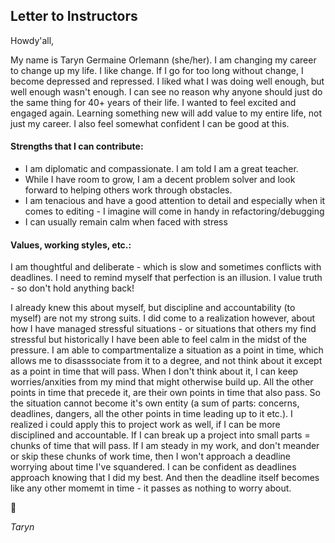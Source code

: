 ## Letter to Instructors

Howdy'all,

My name is Taryn Germaine Orlemann (she/her). I am changing my career to change up my life. I like change. If I go for too long without change, I become depressed and repressed. I liked what I was doing well enough, but well enough wasn't enough. I can see no reason why anyone should just do the same thing for 40+ years of their life. I wanted to feel excited and engaged again. Learning something new will add value to my entire life, not just my career. I also feel somewhat confident I can be good at this. 

#### Strengths that I can contribute:
- I am diplomatic and compassionate. I am told I am a great teacher.
- While I have room to grow, I am a decent problem solver and look forward to helping others work through obstacles.
- I am tenacious and have a good attention to detail and especially when it comes to editing - I imagine will come in handy in refactoring/debugging
- I can usually remain calm when faced with stress

#### Values, working styles, etc.:
I am thoughtful and deliberate - which is slow and sometimes conflicts with deadlines. I need to remind myself that perfection is an illusion. I value truth - so don't hold anything back! 



I already knew this about myself, but discipline and accountability (to myself) are not my strong suits. I did come to a realization however, about how I have managed stressful situations - or situations that others my find stressful but historically I have been able to feel calm in the midst of the pressure. I am able to compartmentalize a situation as a point in time, which allows me to disasssociate from it to a degree, and not think about it except as a point in time that will pass. When I don't think about it, I can keep worries/anxities from my mind that might otherwise build up. All the other points in time that precede it, are their own points in time that also pass. So the situation cannot become it's own entity (a sum of parts: concerns, deadlines, dangers, all the other points in time leading up to it etc.).
I realized i could apply this to project work as well, if I can be more disciplined and accountable. If I can break up a project into small parts = chunks of time that will pass. If I am steady in my work, and don't meander or skip these chunks of work time, then I won't approach a deadline worrying about time I've squandered. I can be confident as deadlines approach knowing that I did my best. And then the deadline itself becomes like any other momemt in time - it passes as nothing to worry about.


🖖

_Taryn_
